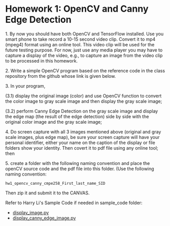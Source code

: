 # Homework 1: OpenCV and Canny Edge Detection

1\. By now you should have both OpenCV and TensorFlow installed. Use you smart phone to take
record a 10-15 second video clip. Convert it to mp4 (mpeg4) format using an online tool. This video
clip will be used for the future testing purpose. For now, just use any media player you may have to
capture a display of the video, e.g., to capture an image from the video clip to be processed in this
homework.

2\. Write a simple OpenCV program based on the reference code in the class repository from the github
whose link is given below.

3\. In your program,

(3.1) display the original image (color) and use OpenCV function to convert the color image to gray
scale image and then display the gray scale image;

(3.2) perform Canny Edge Detection on the gray scale image and display the edge map (the result of
the edge detection) side by side with the original color image and the gray scale image;

4\. Do screen capture with all 3 images mentioned above (original and gray scale images, plus edge
map), be sure your screen capture will have your personal identifier, either your name on the caption of
the display or file folders show your identity. Then covert it to pdf file using any online tool; then

5\. create a folder with the following naming convention and place the openCV source code and the pdf
file into this folder. (Use the following naming convention:

`hw1_opencv_canny_cmpe258_First_last_name_SID`

Then zip it and submit it to the CANVAS.

Refer to Harry Li's Sample Code if needed in sample_code folder:

- [display_image.py](./sample_code/display_image.py)
- [display_canny_edge_image.py](./sample_code/display_canny_edge_image.py)